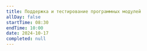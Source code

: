 ```yaml
---
title: Поддержка и тестирование программных модулей
allDay: false
startTime: 08:30
endTime: 10:00
date: 2024-10-17
completed: null
---
```

